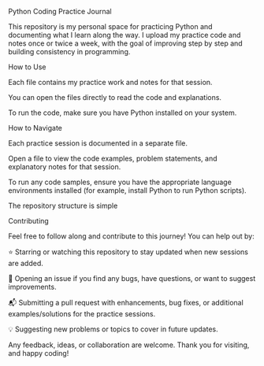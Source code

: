 Python Coding Practice Journal

This repository is my personal space for practicing Python and documenting what I learn along the way. I upload my practice code and notes once or twice a week, with the goal of improving step by step and building consistency in programming.

How to Use

Each file contains my practice work and notes for that session.

You can open the files directly to read the code and explanations.

To run the code, make sure you have Python installed on your system.

How to Navigate

Each practice session is documented in a separate file.

Open a file to view the code examples, problem statements, and explanatory notes for that session.

To run any code samples, ensure you have the appropriate language environments installed (for example, install Python to run Python scripts).

The repository structure is simple

Contributing

Feel free to follow along and contribute to this journey! You can help out by:

⭐ Starring or watching this repository to stay updated when new sessions are added.

🐞 Opening an issue if you find any bugs, have questions, or want to suggest improvements.

📬 Submitting a pull request with enhancements, bug fixes, or additional examples/solutions for the practice sessions.

💡 Suggesting new problems or topics to cover in future updates.


Any feedback, ideas, or collaboration are welcome. Thank you for visiting, and happy coding!